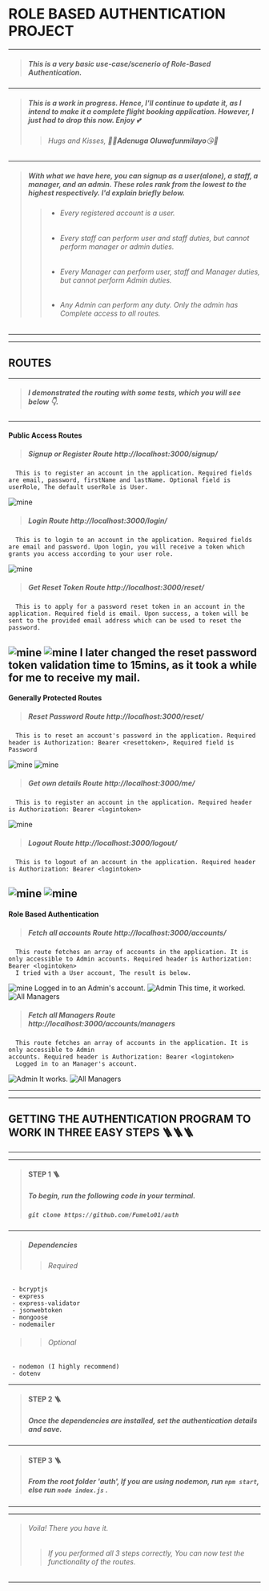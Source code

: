 # **ROLE BASED AUTHENTICATION PROJECT**




---
 
> ##### This is a very basic use-case/scenerio of Role-Based Authentication.
 
---
> ##### This is a work in progress. Hence, I'll continue to update it, as I intend to make it a complete flight booking application. However, I just had to drop this now. Enjoy 💕
>>  ###### *Hugs* and *Kisses*, 💜🤗***Adenuga Oluwafunmilayo***😘💜
---
> ##### With what we have here, you can signup as a user(alone), a staff, a manager, and an admin. These roles rank from the lowest to the highest respectively. I'd explain briefly below.
>> - ###### Every registered account is a user.
>> - ###### Every staff can perform user and staff duties, but cannot perform manager or admin duties.
>> - ###### Every Manager can perform user, staff and Manager duties, but cannot perform Admin duties.
>> - ###### Any Admin can perform any duty. Only the admin has Complete access to all routes.

---
---
## **ROUTES** 
---

> ##### I demonstrated the routing with some tests, which you will see below 👇.
---
#### Public Access Routes
> ##### Signup or Register Route http://localhost:3000/signup/
      This is to register an account in the application. Required fields are email, password, firstName and lastName. Optional field is userRole, The default userRole is User.
![mine](models/images/signup.jpg) 
> ##### Login Route http://localhost:3000/login/
      This is to login to an account in the application. Required fields are email and password. Upon login, you will receive a token which grants you access according to your user role.
![mine](models/images/login.jpg) 
> ##### Get Reset Token Route http://localhost:3000/reset/
      This is to apply for a password reset token in an account in the application. Required field is email. Upon success, a token will be sent to the provided email address which can be used to reset the password.
![mine](models/images/rat.jpg) 
![mine](models/images/mail.jpg) 
      I later changed the reset password token validation time to 15mins, as it took a while for me to receive my mail.
---
#### Generally Protected Routes
> ##### Reset Password Route http://localhost:3000/reset/
      This is to reset an account's password in the application. Required header is Authorization: Bearer <resettoken>, Required field is Password
![mine](models/images/resetPassword.jpg) 
![mine](models/images/confirmPassword.jpg) 
> ##### Get own details Route http://localhost:3000/me/
      This is to register an account in the application. Required header is Authorization: Bearer <logintoken>
![mine](models/images/gpr.jpg) 
> ##### Logout Route http://localhost:3000/logout/
      This is to logout of an account in the application. Required header is Authorization: Bearer <logintoken>
![mine](models/images/logout.jpg)
![mine](models/images/confirmLogout.jpg)
---
#### Role Based Authentication
> ##### Fetch all accounts Route http://localhost:3000/accounts/
      This route fetches an array of accounts in the application. It is only accessible to Admin accounts. Required header is Authorization: Bearer <logintoken>
      I tried with a User account, The result is below.
![mine](models/images/rba.jpg) 
      Logged in to an Admin's account.
![Admin](models/images/admin.jpg)
      This time, it worked.
![All Managers](models/images/allAccounts.jpg)
> ##### Fetch all Managers Route http://localhost:3000/accounts/managers
      This route fetches an array of accounts in the application. It is only accessible to Admin
    accounts. Required header is Authorization: Bearer <logintoken>
      Logged in to an Manager's account.
![Admin](models/images/managerjpg)
      It works.
![All Managers](models/images/allManagers.jpg)

---
---
## **GETTING THE AUTHENTICATION PROGRAM TO WORK IN THREE EASY STEPS** 🪜🪜🪜
---
---
> #### STEP 1 🪜
> ##### To begin, run the following code in your terminal.
> ##### ``git clone https://github.com/Fumelo01/auth``
 
---

 > ##### Dependencies
  >> ###### *Required*
     - bcryptjs
     - express
     - express-validator
     - jsonwebtoken
     - mongoose
     - nodemailer
  >> ###### *Optional*
     - nodemon (I highly recommend)
     - dotenv
---
> #### STEP 2 🪜
> ##### Once the dependencies are installed, set the authentication details and save. 
 
---
> #### STEP 3 🪜
> ##### From the root folder 'auth', If you are using nodemon, run ```npm start```, else run ```node index.js``` . 
     
---
---
> ###### Voila! There you have it.
>> ###### If you performed all 3 steps correctly, You can now test the functionality of the routes.
     
---
  



